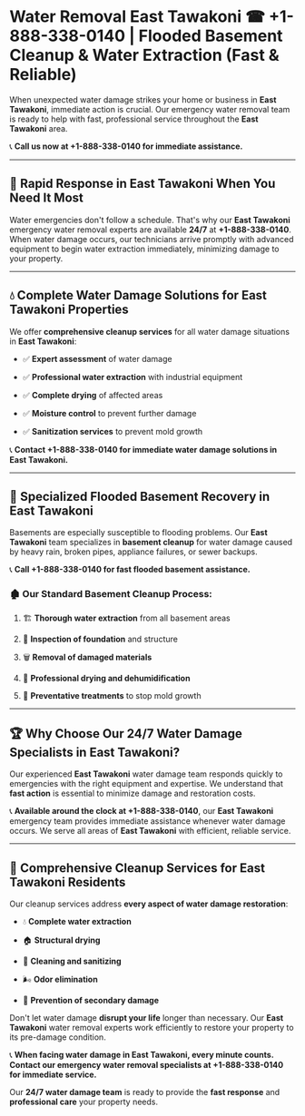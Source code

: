 # Water Removal East Tawakoni ☎ +1-888-338-0140 | Flooded Basement Cleanup & Water Extraction (Fast & Reliable)

When unexpected water damage strikes your home or business in **East Tawakoni**, immediate action is crucial. Our emergency water removal team is ready to help with fast, professional service throughout the **East Tawakoni** area. 

📞 **Call us now at +1-888-338-0140 for immediate assistance.**
---
## 🚀 Rapid Response in East Tawakoni When You Need It Most
Water emergencies don't follow a schedule. That's why our **East Tawakoni** emergency water removal experts are available **24/7** at **+1-888-338-0140**. When water damage occurs, our technicians arrive promptly with advanced equipment to begin water extraction immediately, minimizing damage to your property.
---
## 💧 Complete Water Damage Solutions for East Tawakoni Properties
We offer **comprehensive cleanup services** for all water damage situations in **East Tawakoni**:
- ✅ **Expert assessment** of water damage  
- ✅ **Professional water extraction** with industrial equipment  
- ✅ **Complete drying** of affected areas  
- ✅ **Moisture control** to prevent further damage  
- ✅ **Sanitization services** to prevent mold growth  
📞 **Contact +1-888-338-0140 for immediate water damage solutions in East Tawakoni.**
---
## 🌊 Specialized Flooded Basement Recovery in East Tawakoni
Basements are especially susceptible to flooding problems. Our **East Tawakoni** team specializes in **basement cleanup** for water damage caused by heavy rain, broken pipes, appliance failures, or sewer backups. 
📞 **Call +1-888-338-0140 for fast flooded basement assistance.**
### 🏚️ Our Standard Basement Cleanup Process:
1. 🏗️ **Thorough water extraction** from all basement areas  
2. 🔎 **Inspection of foundation** and structure  
3. 🗑️ **Removal of damaged materials**  
4. 💨 **Professional drying and dehumidification**  
5. 🚫 **Preventative treatments** to stop mold growth  
---
## 🏆 Why Choose Our 24/7 Water Damage Specialists in East Tawakoni?
Our experienced **East Tawakoni** water damage team responds quickly to emergencies with the right equipment and expertise. We understand that **fast action** is essential to minimize damage and restoration costs.
📞 **Available around the clock at +1-888-338-0140**, our **East Tawakoni** emergency team provides immediate assistance whenever water damage occurs. We serve all areas of **East Tawakoni** with efficient, reliable service.
---
## 🧹 Comprehensive Cleanup Services for East Tawakoni Residents
Our cleanup services address **every aspect of water damage restoration**:
- 💧 **Complete water extraction**  
- 🏠 **Structural drying**  
- 🧼 **Cleaning and sanitizing**  
- 🌬️ **Odor elimination**  
- 🚫 **Prevention of secondary damage**  
Don't let water damage **disrupt your life** longer than necessary. Our **East Tawakoni** water removal experts work efficiently to restore your property to its pre-damage condition.
📞 **When facing water damage in East Tawakoni, every minute counts. Contact our emergency water removal specialists at +1-888-338-0140 for immediate service.**
Our **24/7 water damage team** is ready to provide the **fast response** and **professional care** your property needs.
